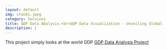 ```yaml
---
layout: default
img: stonks.jpeg
category: Services
title: GDP Data Abalysis:<br>GDP Data Visualization - Unveiling Global Economic Insights
description: |
---
```

  This project simply looks at the world GDP [GDP Data Analysis Project](https://github.com/Barakacalvin/GDP-Data-Analysis)


